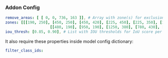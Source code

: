 ### Addon Config
```yaml
remove_areas: [ [ 0, 0, 736, 163 ]], # Array with zone(s) for exclusion coordinates
zones: [[[190, 250], [450, 250], [450, 420], [225, 450], [225, 350], [190, 350], [190, 250]],
                    [[480, 190], [950, 190], [1250, 380], [780, 430], [480, 190]]], # Array with zone(s) coordinates
iou_thresh: [0.85, 0.90], # List with IOU thresholds for IoU score per pre-configured zone
```
It also require these properties inside model config dictionary:
```yaml
filter_class_ids:
```
